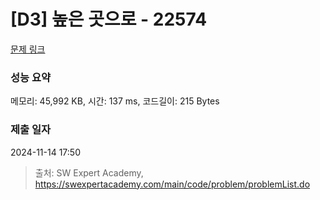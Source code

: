 # [D3] 높은 곳으로 - 22574 

[문제 링크](https://swexpertacademy.com/main/code/problem/problemDetail.do?contestProbId=AZIieDaq5AEDFAXd) 

### 성능 요약

메모리: 45,992 KB, 시간: 137 ms, 코드길이: 215 Bytes

### 제출 일자

2024-11-14 17:50



> 출처: SW Expert Academy, https://swexpertacademy.com/main/code/problem/problemList.do